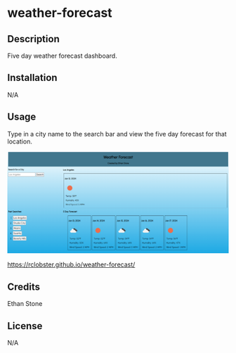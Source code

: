 # weather-forecast

## Description
Five day weather forecast dashboard.

## Installation
N/A

## Usage
Type in a city name to the search bar and view the five day forecast for that location.

![Alt text](./assets/images/weather-dashboard.png)

https://rclobster.github.io/weather-forecast/

## Credits
Ethan Stone

## License
N/A